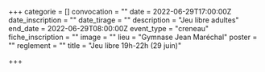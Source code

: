 +++
categorie = []
convocation = ""
date = 2022-06-29T17:00:00Z
date_inscription = ""
date_tirage = ""
description = "Jeu libre adultes"
end_date = 2022-06-29T08:00:00Z
event_type = "creneau"
fiche_inscription = ""
image = ""
lieu = "Gymnase Jean Maréchal"
poster = ""
reglement = ""
title = "Jeu libre 19h-22h (29 juin)"

+++
